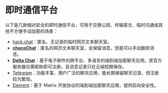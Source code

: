 # 即时通信平台

以下是几款相对安全的即时通信平台，可用于交换公钥、传输密文、临时沟通或其他不方便手动加密的场景：

- [hack.chat](https://hack.chat/ "点击前往外部站点")：匿名、无记录的临时网页文本聊天室。
- **[chocoChat](https://chat.freserafim.com/zh-CN/ "点击前往外部站点")**：匿名的网页文本聊天室，会保留消息，但是可以手动删除消息。
- **[Delta Chat](https://delta.chat/ "点击前往外部站点")**：基于电子邮件的跨平台、多语言的端到端加密聊天应用。其官方服务器仅需昵称即可注册，且消息记录只在云端短期保存。
- [Telegram](https://telegram.org/ "点击前往外部站点")：功能丰富、用户广泛的聊天应用，能长期保留聊天记录，但注册较为繁琐。
- [Element](https://element.io// "点击前往外部站点")：基于 Matrix 开放协议的端到端加密聊天应用，提供前向安全性。